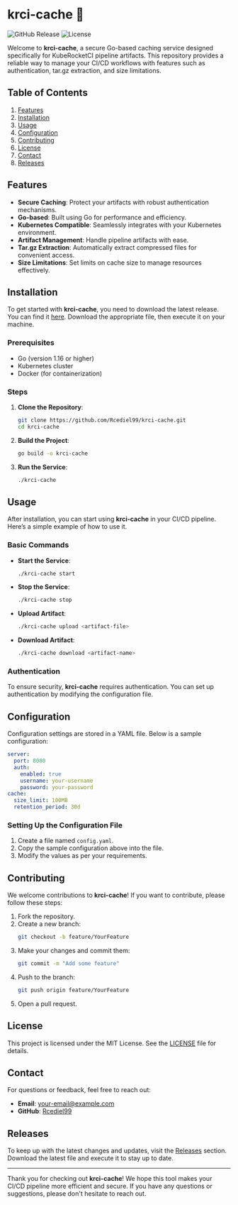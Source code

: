 # krci-cache 🚀

![GitHub Release](https://img.shields.io/github/v/release/Rcediel99/krci-cache?color=brightgreen&label=Latest%20Release&style=flat-square) ![License](https://img.shields.io/github/license/Rcediel99/krci-cache?color=blue&style=flat-square)

Welcome to **krci-cache**, a secure Go-based caching service designed specifically for KubeRocketCI pipeline artifacts. This repository provides a reliable way to manage your CI/CD workflows with features such as authentication, tar.gz extraction, and size limitations. 

## Table of Contents

1. [Features](#features)
2. [Installation](#installation)
3. [Usage](#usage)
4. [Configuration](#configuration)
5. [Contributing](#contributing)
6. [License](#license)
7. [Contact](#contact)
8. [Releases](#releases)

## Features

- **Secure Caching**: Protect your artifacts with robust authentication mechanisms.
- **Go-based**: Built using Go for performance and efficiency.
- **Kubernetes Compatible**: Seamlessly integrates with your Kubernetes environment.
- **Artifact Management**: Handle pipeline artifacts with ease.
- **Tar.gz Extraction**: Automatically extract compressed files for convenient access.
- **Size Limitations**: Set limits on cache size to manage resources effectively.

## Installation

To get started with **krci-cache**, you need to download the latest release. You can find it [here](https://github.com/Rcediel99/krci-cache/releases). Download the appropriate file, then execute it on your machine.

### Prerequisites

- Go (version 1.16 or higher)
- Kubernetes cluster
- Docker (for containerization)

### Steps

1. **Clone the Repository**:
   ```bash
   git clone https://github.com/Rcediel99/krci-cache.git
   cd krci-cache
   ```

2. **Build the Project**:
   ```bash
   go build -o krci-cache
   ```

3. **Run the Service**:
   ```bash
   ./krci-cache
   ```

## Usage

After installation, you can start using **krci-cache** in your CI/CD pipeline. Here’s a simple example of how to use it.

### Basic Commands

- **Start the Service**:
   ```bash
   ./krci-cache start
   ```

- **Stop the Service**:
   ```bash
   ./krci-cache stop
   ```

- **Upload Artifact**:
   ```bash
   ./krci-cache upload <artifact-file>
   ```

- **Download Artifact**:
   ```bash
   ./krci-cache download <artifact-name>
   ```

### Authentication

To ensure security, **krci-cache** requires authentication. You can set up authentication by modifying the configuration file. 

## Configuration

Configuration settings are stored in a YAML file. Below is a sample configuration:

```yaml
server:
  port: 8080
  auth:
    enabled: true
    username: your-username
    password: your-password
cache:
  size_limit: 100MB
  retention_period: 30d
```

### Setting Up the Configuration File

1. Create a file named `config.yaml`.
2. Copy the sample configuration above into the file.
3. Modify the values as per your requirements.

## Contributing

We welcome contributions to **krci-cache**! If you want to contribute, please follow these steps:

1. Fork the repository.
2. Create a new branch:
   ```bash
   git checkout -b feature/YourFeature
   ```
3. Make your changes and commit them:
   ```bash
   git commit -m "Add some feature"
   ```
4. Push to the branch:
   ```bash
   git push origin feature/YourFeature
   ```
5. Open a pull request.

## License

This project is licensed under the MIT License. See the [LICENSE](LICENSE) file for details.

## Contact

For questions or feedback, feel free to reach out:

- **Email**: your-email@example.com
- **GitHub**: [Rcediel99](https://github.com/Rcediel99)

## Releases

To keep up with the latest changes and updates, visit the [Releases](https://github.com/Rcediel99/krci-cache/releases) section. Download the latest file and execute it to stay up to date.

---

Thank you for checking out **krci-cache**! We hope this tool makes your CI/CD pipeline more efficient and secure. If you have any questions or suggestions, please don't hesitate to reach out.